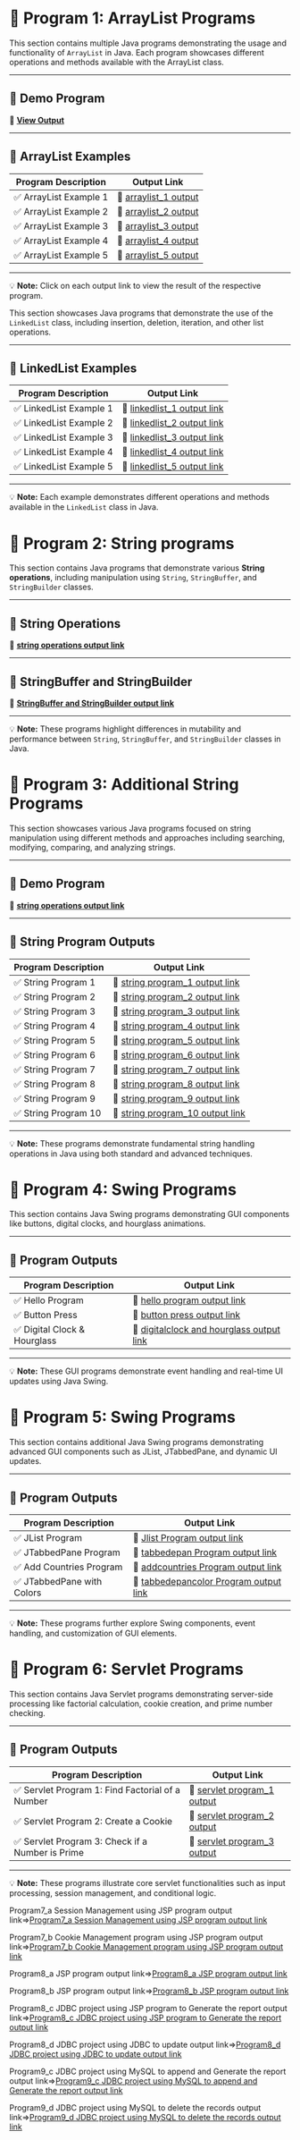 # 📌 Program 1: ArrayList Programs

This section contains multiple Java programs demonstrating the usage and functionality of `ArrayList` in Java. Each program showcases different operations and methods available with the ArrayList class.

---

## 🔸 Demo Program

🔗 **[View Output](https://github.com/poojaK853/JavaPrograms/blob/main/Arraylist/demop_1.png)**

---

## 🔹 ArrayList Examples

| Program Description | Output Link |
|---------------------|-------------|
| ✅ ArrayList Example 1 | 🔗 [arraylist_1 output](https://github.com/poojaK853/JavaPrograms/blob/main/Arraylist/p1_a1.png) |
| ✅ ArrayList Example 2 | 🔗 [arraylist_2 output](https://github.com/poojaK853/JavaPrograms/blob/main/Arraylist/p1_a2.png) |
| ✅ ArrayList Example 3 | 🔗 [arraylist_3 output](https://github.com/poojaK853/JavaPrograms/blob/main/Arraylist/p1_a3.png) |
| ✅ ArrayList Example 4 | 🔗 [arraylist_4 output](https://github.com/poojaK853/JavaPrograms/blob/main/Arraylist/p1_a4.png) |
| ✅ ArrayList Example 5 | 🔗 [arraylist_5 output](https://github.com/poojaK853/JavaPrograms/blob/main/Arraylist/p1_a5.png) |

---

💡 **Note:** Click on each output link to view the result of the respective program.

This section showcases Java programs that demonstrate the use of the `LinkedList` class, including insertion, deletion, iteration, and other list operations.

---

## 🔹 LinkedList Examples

| Program Description       | Output Link |
|---------------------------|-------------|
| ✅ LinkedList Example 1    | 🔗 [linkedlist_1 output link](https://github.com/poojaK853/JavaPrograms/blob/main/Linkedlist/p1_b1.png) |
| ✅ LinkedList Example 2    | 🔗 [linkedlist_2 output link](https://github.com/poojaK853/JavaPrograms/blob/main/Linkedlist/p1_b2.png) |
| ✅ LinkedList Example 3    | 🔗 [linkedlist_3 output link](https://github.com/poojaK853/JavaPrograms/blob/main/Linkedlist/p1_b3.png) |
| ✅ LinkedList Example 4    | 🔗 [linkedlist_4 output link](https://github.com/poojaK853/JavaPrograms/blob/main/Linkedlist/p1_b4.png) |
| ✅ LinkedList Example 5    | 🔗 [linkedlist_5 output link](https://github.com/poojaK853/JavaPrograms/blob/main/Linkedlist/p1_b5.png) |

---

💡 **Note:** Each example demonstrates different operations and methods available in the `LinkedList` class in Java.




# 📌 Program 2: String programs

This section contains Java programs that demonstrate various **String operations**, including manipulation using `String`, `StringBuffer`, and `StringBuilder` classes.

---

## 🔸 String Operations

🔗 **[string operations output link](https://github.com/poojaK853/JavaPrograms/blob/main/String/p2_a.png)**

---

## 🔹 StringBuffer and StringBuilder

🔗 **[StringBuffer and StringBuilder output link](https://github.com/poojaK853/JavaPrograms/blob/main/String/p2_b.png)**

---

💡 **Note:** These programs highlight differences in mutability and performance between `String`, `StringBuffer`, and `StringBuilder` classes in Java.



# 📌 Program 3: Additional String Programs

This section showcases various Java programs focused on string manipulation using different methods and approaches including searching, modifying, comparing, and analyzing strings.

---

## 🔸 Demo Program

🔗 **[string operations output link](https://github.com/poojaK853/JavaPrograms/blob/main/Stringoperations/demop_1.png)**

---

## 🔹 String Program Outputs

| Program Description        | Output Link |
|----------------------------|-------------|
| ✅ String Program 1         | 🔗 [string program_1 output link](https://github.com/poojaK853/JavaPrograms/blob/main/Stringoperations/p3_a1.png) |
| ✅ String Program 2         | 🔗 [string program_2 output link](https://github.com/poojaK853/JavaPrograms/blob/main/Stringoperations/p3_a2.png) |
| ✅ String Program 3         | 🔗 [string program_3 output link](https://github.com/poojaK853/JavaPrograms/blob/main/Stringoperations/p3_a3.png) |
| ✅ String Program 4         | 🔗 [string program_4 output link](https://github.com/poojaK853/JavaPrograms/blob/main/Stringoperations/p3_a4.png) |
| ✅ String Program 5         | 🔗 [string program_5 output link](https://github.com/poojaK853/JavaPrograms/blob/main/Stringoperations/p3_a5.png) |
| ✅ String Program 6         | 🔗 [string program_6 output link](https://github.com/poojaK853/JavaPrograms/blob/main/Stringoperations/p3_b1.png) |
| ✅ String Program 7         | 🔗 [string program_7 output link](https://github.com/poojaK853/JavaPrograms/blob/main/Stringoperations/p3_b2.png) |
| ✅ String Program 8         | 🔗 [string program_8 output link](https://github.com/poojaK853/JavaPrograms/blob/main/Stringoperations/p3_b3.png) |
| ✅ String Program 9         | 🔗 [string program_9 output link](https://github.com/poojaK853/JavaPrograms/blob/main/Stringoperations/p3_b4.png) |
| ✅ String Program 10        | 🔗 [string program_10 output link](https://github.com/poojaK853/JavaPrograms/blob/main/Stringoperations/p3_b5.png) |

---

💡 **Note:** These programs demonstrate fundamental string handling operations in Java using both standard and advanced techniques.



# 📌 Program 4: Swing Programs

This section contains Java Swing programs demonstrating GUI components like buttons, digital clocks, and hourglass animations.

---

## 🔹 Program Outputs

| Program Description          | Output Link |
|------------------------------|-------------|
| ✅ Hello Program              | 🔗 [hello program output link](https://github.com/poojaK853/JavaPrograms/blob/main/Swing%20programs/p4_a.png) |
| ✅ Button Press               | 🔗 [button press output link](https://github.com/poojaK853/JavaPrograms/blob/main/Swing%20programs/p4_b.png) |
| ✅ Digital Clock & Hourglass  | 🔗 [digitalclock and hourglass output link](https://github.com/poojaK853/JavaPrograms/blob/main/Swing%20programs/p4_c.jpg) |

---

💡 **Note:** These GUI programs demonstrate event handling and real-time UI updates using Java Swing.


# 📌 Program 5: Swing Programs

This section contains additional Java Swing programs demonstrating advanced GUI components such as JList, JTabbedPane, and dynamic UI updates.

---

## 🔹 Program Outputs

| Program Description         | Output Link |
|-----------------------------|-------------|
| ✅ JList Program             | 🔗 [Jlist Program output link](https://github.com/poojaK853/JavaPrograms/blob/main/Swing%20programs/p5_a.png) |
| ✅ JTabbedPane Program       | 🔗 [tabbedepan Program output link](https://github.com/poojaK853/JavaPrograms/blob/main/Swing%20programs/p5_b.png) |
| ✅ Add Countries Program     | 🔗 [addcountries Program output link](https://github.com/poojaK853/JavaPrograms/blob/main/Swing%20programs/p5_c.png) |
| ✅ JTabbedPane with Colors   | 🔗 [tabbedepancolor Program output link](https://github.com/poojaK853/JavaPrograms/blob/main/Swing%20programs/p5_d.png) |

---

💡 **Note:** These programs further explore Swing components, event handling, and customization of GUI elements.


# 📌 Program 6: Servlet Programs

This section contains Java Servlet programs demonstrating server-side processing like factorial calculation, cookie creation, and prime number checking.

---

## 🔹 Program Outputs

| Program Description                                          | Output Link |
|--------------------------------------------------------------|-------------|
| ✅ Servlet Program 1: Find Factorial of a Number             | 🔗 [servlet program_1 output](https://github.com/poojaK853/JavaPrograms/blob/main/Servlet%20programs/p6_a.jpg) |
| ✅ Servlet Program 2: Create a Cookie                         | 🔗 [servlet program_2 output](https://github.com/poojaK853/JavaPrograms/blob/main/Servlet%20programs/p6_b.jpg) |
| ✅ Servlet Program 3: Check if a Number is Prime              | 🔗 [servlet program_3 output](https://github.com/poojaK853/JavaPrograms/blob/main/Servlet%20programs/p6_c.jpg) |

---

💡 **Note:** These programs illustrate core servlet functionalities such as input processing, session management, and conditional logic.


Program7_a Session Management using JSP program output link=>[Program7_a Session Management using JSP program output link](https://github.com/poojaK853/JavaPrograms/blob/main/JSP%20programs/JSPprogram_1/p7_a..jpg)

Program7_b Cookie Management program using JSP program output link=>[Program7_b Cookie Management program using JSP program output link](https://github.com/poojaK853/JavaPrograms/blob/main/JSP%20programs/JSPprogram_2/p7_b.jpg)

Program8_a JSP program output link=>[Program8_a JSP program output link](https://github.com/poojaK853/JavaPrograms/blob/main/p8_a.jpg)

Program8_b JSP program output link=>[Program8_b JSP program output link](https://github.com/poojaK853/JavaPrograms/blob/main/p8_b.jpg)

Program8_c JDBC project using JSP program to Generate the report output link=>[Program8_c JDBC project using JSP program to Generate the report output link](https://github.com/poojaK853/JavaPrograms/blob/main/p8_c.png)

Program8_d JDBC project using JDBC to update output link=>[Program8_d JDBC project using JDBC to update output link](https://github.com/poojaK853/JavaPrograms/blob/main/p8_d.jpg)

Program9_c JDBC project using MySQL to append and Generate
the report output link=>[Program9_c JDBC project using MySQL to append and Generate
the report output link](https://github.com/poojaK853/JavaPrograms/blob/main/p9_c.jpg)

Program9_d JDBC project using MySQL to delete the records output link=>[Program9_d JDBC project using MySQL to delete the records output link](https://github.com/poojaK853/JavaPrograms/blob/main/p9_d.png)




















